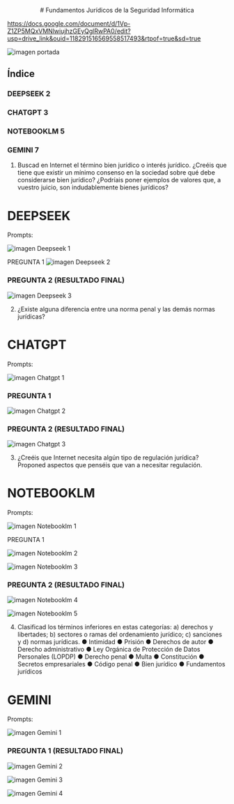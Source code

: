 <p style="text-align: center;"># Fundamentos Jurídicos de la Seguridad Informática</p>

https://docs.google.com/document/d/1Vp-Z1ZP5MQxVMNlwiujhzGEyQglRwPA0/edit?usp=drive_link&ouid=118291516569558517493&rtpof=true&sd=true

![imagen portada](https://github.com/ivanpaul03/Ciberseguridad-25-26/blob/main/NC/images/portadaFundamentos.png)

## Índice

### DEEPSEEK 2

### CHATGPT 3

### NOTEBOOKLM 5

### GEMINI 7


1. Buscad en Internet el término bien jurídico o interés jurídico. ¿Creéis que tiene que existir
un mínimo consenso en la sociedad sobre qué debe considerarse bien jurídico? ¿Podríais
poner ejemplos de valores que, a vuestro juicio, son indudablemente bienes jurídicos?

# DEEPSEEK

Prompts:

![imagen Deepseek 1](https://github.com/ivanpaul03/Ciberseguridad-25-26/blob/main/NC/images/deepseek1.png)

PREGUNTA 1
![imagen Deepseek 2](https://github.com/ivanpaul03/Ciberseguridad-25-26/blob/main/NC/images/deepseek2.png)

### PREGUNTA 2 (RESULTADO FINAL)

![imagen Deepseek 3](https://github.com/ivanpaul03/Ciberseguridad-25-26/blob/main/NC/images/deepseek3.png)

2. ¿Existe alguna diferencia entre una norma penal y las demás normas jurídicas?

# CHATGPT

Prompts:

![imagen Chatgpt 1](https://github.com/ivanpaul03/Ciberseguridad-25-26/blob/main/NC/images/chatgpt1.png)

### PREGUNTA 1

![imagen Chatgpt 2](https://github.com/ivanpaul03/Ciberseguridad-25-26/blob/main/NC/images/chatgpt2.png)

### PREGUNTA 2 (RESULTADO FINAL)

![imagen Chatgpt 3](https://github.com/ivanpaul03/Ciberseguridad-25-26/blob/main/NC/images/chatgpt3.png)

3. ¿Creéis que Internet necesita algún tipo de regulación jurídica? Proponed aspectos que
penséis que van a necesitar regulación.

# NOTEBOOKLM

Prompts:

![imagen Notebooklm 1](https://github.com/ivanpaul03/Ciberseguridad-25-26/blob/main/NC/images/notebooklm1.png)

PREGUNTA 1

![imagen Notebooklm 2](https://github.com/ivanpaul03/Ciberseguridad-25-26/blob/main/NC/images/notebooklm2.png)

![imagen Notebooklm 3](https://github.com/ivanpaul03/Ciberseguridad-25-26/blob/main/NC/images/notebooklm3.png)

### PREGUNTA 2 (RESULTADO FINAL)

![imagen Notebooklm 4](https://github.com/ivanpaul03/Ciberseguridad-25-26/blob/main/NC/images/notebooklm4.png)

![imagen Notebooklm 5](https://github.com/ivanpaul03/Ciberseguridad-25-26/blob/main/NC/images/notebooklm5.png)

4. Clasificad los términos inferiores en estas categorías: a) derechos y libertades; b) sectores
o ramas del ordenamiento jurídico; c) sanciones y d) normas jurídicas.
**●** Intimidad
**●** Prisión
**●** Derechos de autor
**●** Derecho administrativo
**●** Ley Orgánica de Protección de Datos Personales (LOPDP)
**●** Derecho penal
**●** Multa
**●** Constitución
**●** Secretos empresariales
**●** Código penal
**●** Bien jurídico
**●** Fundamentos jurídicos

# GEMINI

Prompts:

![imagen Gemini 1](https://github.com/ivanpaul03/Ciberseguridad-25-26/blob/main/NC/images/gemini1.png)

### PREGUNTA 1 (RESULTADO FINAL)

![imagen Gemini 2](https://github.com/ivanpaul03/Ciberseguridad-25-26/blob/main/NC/images/gemini2.png)

![imagen Gemini 3](https://github.com/ivanpaul03/Ciberseguridad-25-26/blob/main/NC/images/gemini3.png)

![imagen Gemini 4](https://github.com/ivanpaul03/Ciberseguridad-25-26/blob/main/NC/images/gemini4.png)
